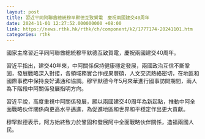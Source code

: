 ```yaml
---
layout: post
title: 習近平同阿聯酋總統穆罕默德互致賀電　慶祝兩國建交40周年
date: 2024-11-01 12:27:52.000000000 +08:00
link: https://news.rthk.hk/rthk/ch/component/k2/1777174-20241101.htm
categories: rthk
---
```


國家主席習近平同阿聯酋總統穆罕默德互致賀電，慶祝兩國建交40周年。

習近平指出，建交40年來，中阿關係保持健康穩定發展，兩國政治互信不斷鞏固，發展戰略深入對接，各領域務實合作成果豐碩，人文交流熱絡密切，在地區和國際事務中保持良好溝通和協調。穆罕默德今年5月來華進行國事訪問期間，兩人為下階段中阿關係發展指明方向。

習近平說，高度重視中阿關係發展，願以兩國建交40周年為新起點，推動中阿全面戰略伙伴關係向更高水平邁進，為促進地區和世界和平穩定作出更大貢獻。

穆罕默德表示，阿方始終致力於鞏固和發展阿中全面戰略伙伴關係，造福兩國人民。
